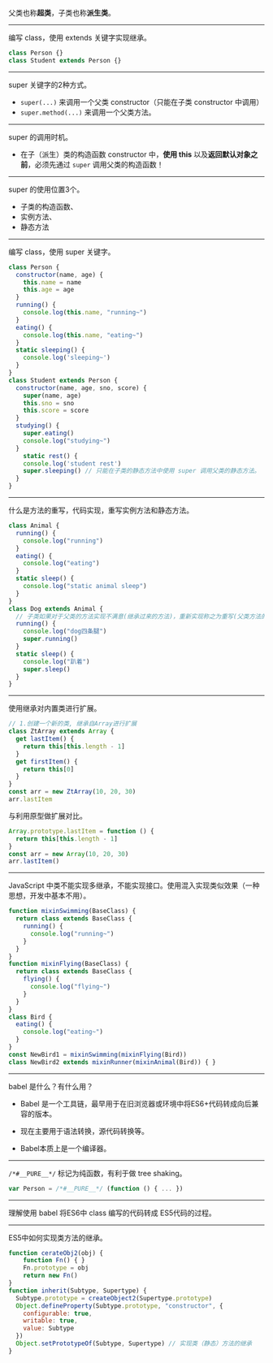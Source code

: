 父类也称**超类**，子类也称**派生类**。

-----

编写 class，使用 extends 关键字实现继承。

```javascript
class Person {}
class Student extends Person {}
```

-----

super 关键字的2种方式。

- `super(...)` 来调用一个父类 constructor（只能在子类 constructor 中调用）
- `super.method(...)` 来调用一个父类方法。 

-----

super 的调用时机。

- 在子（派生）类的构造函数 constructor 中，**使用 this** 以及**返回默认对象之前**，必须先通过 `super` 调用父类的构造函数！

-----

super 的使用位置3个。

- 子类的构造函数、
- 实例方法、
- 静态方法

-----

编写 class，使用 super 关键字。

```javascript
class Person {
  constructor(name, age) {
    this.name = name
    this.age = age
  }
  running() {
    console.log(this.name, "running~")
  }
  eating() {
    console.log(this.name, "eating~")
  }
  static sleeping() {
    console.log('sleeping~')
  }
}
class Student extends Person {
  constructor(name, age, sno, score) {
    super(name, age)
    this.sno = sno
    this.score = score
  }
  studying() {
    super.eating()
    console.log("studying~")
  }
 	static rest() {
    console.log('student rest')
    super.sleeping() // 只能在子类的静态方法中使用 super 调用父类的静态方法。
  }
}
```

-----

什么是方法的重写，代码实现，重写实例方法和静态方法。

```javascript
class Animal {
  running() {
    console.log("running")
  }
  eating() {
    console.log("eating")
  }
  static sleep() {
    console.log("static animal sleep")
  }
}
class Dog extends Animal {
  // 子类如果对于父类的方法实现不满意(继承过来的方法)，重新实现称之为重写(父类方法的重写)
  running() {
    console.log("dog四条腿")
    super.running()
  }
  static sleep() {
    console.log("趴着")
    super.sleep()
  }
}
```

-----

使用继承对内置类进行扩展。

```javascript
// 1.创建一个新的类, 继承自Array进行扩展
class ZtArray extends Array {
  get lastItem() {
    return this[this.length - 1]
  }
  get firstItem() {
    return this[0]
  }
}
const arr = new ZtArray(10, 20, 30)
arr.lastItem
```

与利用原型做扩展对比。

```javascript
Array.prototype.lastItem = function () {
  return this[this.length - 1]
}
const arr = new Array(10, 20, 30)
arr.lastItem()
```

-----

JavaScript 中类不能实现多继承，不能实现接口。使用混入实现类似效果（一种思想，开发中基本不用）。

```javascript
function mixinSwimming(BaseClass) {
  return class extends BaseClass {
    running() {
      console.log("running~")
    }
  }
}
function mixinFlying(BaseClass) {
  return class extends BaseClass {
    flying() {
      console.log("flying~")
    }
  }
}
class Bird {
  eating() {
    console.log("eating~")
  }
}
const NewBird1 = mixinSwimming(mixinFlying(Bird))
class NewBird2 extends mixinRunner(mixinAnimal(Bird)) { }
```

-----

babel 是什么？有什么用？

- Babel 是一个工具链，最早用于在旧浏览器或环境中将ES6+代码转成向后兼容的版本。
- 现在主要用于语法转换，源代码转换等。

- Babel本质上是一个编译器。

-----

`/*#__PURE__*/` 标记为纯函数，有利于做 tree shaking。

```javascript
var Person = /*#__PURE__*/ (function () { ... })
```

-----

理解使用 babel 将ES6中 class 编写的代码转成 ES5代码的过程。

-----

ES5中如何实现类方法的继承。

```javascript
function cerateObj2(obj) {
	function Fn() { }
	Fn.prototype = obj
	return new Fn()
}
function inherit(Subtype, Supertype) {
  Subtype.prototype = createObject2(Supertype.prototype)
  Object.defineProperty(Subtype.prototype, "constructor", {
    configurable: true,
    writable: true,
    value: Subtype
  })
  Object.setPrototypeOf(Subtype, Supertype) // 实现类（静态）方法的继承
}
```

